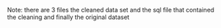 Note: there are 3 files 
the cleaned data set and the sql file that contained the cleaning and finally the original dataset
